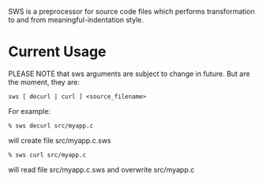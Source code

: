 SWS is a preprocessor for source code files which performs transformation to and from meaningful-indentation style.

# Current Usage

PLEASE NOTE that sws arguments are subject to change in future.  But are the moment, they are:

    sws [ decurl | curl ] <source_filename>

For example:

    % sws decurl src/myapp.c

will create file src/myapp.c.sws

    % sws curl src/myapp.c

will read file src/myapp.c.sws and overwrite src/myapp.c


